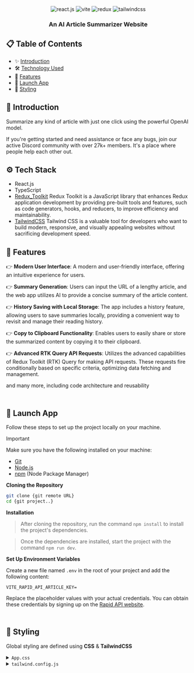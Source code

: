 <div align="center">
  <div>
    <img src="https://img.shields.io/badge/-React_JS-black?style=for-the-badge&logoColor=white&logo=react&color=61DAFB" alt="react.js" />
    <img src="https://img.shields.io/badge/-Vite-black?style=for-the-badge&logoColor=white&logo=vite&color=646CFF" alt="vite" />
    <img src="https://img.shields.io/badge/-Redux-black?style=for-the-badge&logoColor=white&logo=redux&color=764ABC" alt="redux" />
    <img src="https://img.shields.io/badge/-Tailwind_CSS-black?style=for-the-badge&logoColor=white&logo=tailwindcss&color=06B6D4" alt="tailwindcss" />
  </div>

  <h3 align="center">An AI Article Summarizer Website</h3>

</div>

## 📋 <a name="table">Table of Contents</a>

- ✨ [Introduction](#introduction)
- 🛠 [Technology Used](#tech-stack)
- 🔋 [Features](#features)
- 🚀 [Launch App](#launch-app)
- 🎨 [Styling](#style)

## <a name="introduction">🤖 Introduction</a>

Summarize any kind of article with just one click using the powerful OpenAI model.

If you're getting started and need assistance or face any bugs, join our active Discord community with over 27k+ members. It's a place where people help each other out.

## <a name="tech-stack">⚙️ Tech Stack</a>

- React.js
- TypeScript
- [Redux_Toolkit](https://redux-toolkit.js.org/introduction/getting-started)
  Redux Toolkit is a JavaScript library that enhances Redux application development by providing pre-built tools and features, such as code generators, hooks, and reducers, to improve efficiency and maintainability.
- [TailwindCSS](https://tailwindcss.com/docs/installation)
  Tailwind CSS is a valuable tool for developers who want to build modern, responsive, and visually appealing websites without sacrificing development speed.

## <a name="features">🔋 Features</a>

👉 **Modern User Interface**: A modern and user-friendly interface, offering an intuitive experience for users.

👉 **Summary Generation**: Users can input the URL of a lengthy article, and the web app utilizes AI to provide a concise summary of the article content.

👉 **History Saving with Local Storage**: The app includes a history feature, allowing users to save summaries locally, providing a convenient way to revisit and manage their reading history.

👉 **Copy to Clipboard Functionality**: Enables users to easily share or store the summarized content by copying it to their clipboard.

👉 **Advanced RTK Query API Requests**: Utilizes the advanced capabilities of Redux Toolkit (RTK) Query for making API requests. These requests fire conditionally based on specific criteria, optimizing data fetching and management.

and many more, including code architecture and reusability

## <br /> <a name="launch-app">🚀 Launch App</a>

Follow these steps to set up the project locally on your machine.

> [!IMPORTANT]
> Make sure you have the following installed on your machine:
>
> - [Git](https://git-scm.com/)
> - [Node.js](https://nodejs.org/en)
> - [npm](https://www.npmjs.com/) (Node Package Manager)

**Cloning the Repository**

```bash
git clone {git remote URL}
cd {git project..}
```

**Installation**

> After cloning the repository, run the command `npm install` to install the project's dependencies.

> Once the dependencies are installed, start the project with the command `npm run dev`.

**Set Up Environment Variables**

Create a new file named `.env` in the root of your project and add the following content:

```env
VITE_RAPID_API_ARTICLE_KEY=
```

Replace the placeholder values with your actual credentials. You can obtain these credentials by signing up on the [Rapid API website](https://www.youtube.com/redirect?event=video_description&redir_token=QUFFLUhqbnl0Y19rRTVjYWNwVTZjSmR5QzBYQVF5cXJmUXxBQ3Jtc0tuS1prb052VWw2ZmdzcVhCeGpzS3MtTWNxUnVWNjZjMFR5akxFLThFNjlLcW5IaGd5QkR5ZkxXQVYxdVljZFBRTzV1TWN4dktRblUtenlGQ21RcHoxcGgtTEhKREh1STB6LWFfcnVKaTJIandrRWFsYw&q=https%3A%2F%2Frapidapi.com%2Frestyler%2Fapi%2Farticle-extractor-and-summarizer%3Futm_source%3Dyoutube.com%2FJavaScriptMastery%26utm_medium%3Dreferral%26utm_campaign%3DDevRel&v=vpvtZZi5ZWk).

## <br /> <a name="style">🎨 Styling</a>

Global styling are defined using **CSS** & **TailwindCSS**

<details>
<summary><code>App.css</code></summary>

```css
@tailwind base;
@tailwind components;
@tailwind utilities;
```

</details>

<details>
<summary><code>tailwind.config.js</code></summary>

```cjs
theme: {
    extend: {

    },
  },
```

</details>
